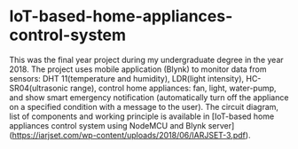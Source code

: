 # IoT-based-home-appliances-control-system
This was the final year project during my undergraduate degree in the year 2018. The project uses mobile application (Blynk) to monitor data from sensors: DHT 11(temperature and humidity), LDR(light intensity), HC-SR04(ultrasonic range), control home appliances: fan, light, water-pump, and show smart emergency notification (automatically turn off the appliance on a specified condition with a message to the user). The circuit diagram, list of components and working principle is available in [IoT-based home appliances control system using NodeMCU and Blynk server] (https://iarjset.com/wp-content/uploads/2018/06/IARJSET-3.pdf).
